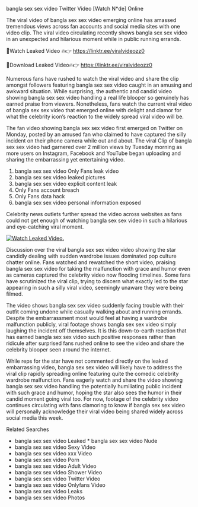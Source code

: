 ﻿bangla sex sex video Twitter Video [Watch N*de] Online

The viral video of ﻿bangla sex sex video emerging online has amassed tremendous views across fan accounts and social media sites with one video clip. The viral video circulating recently shows ﻿bangla sex sex video in an unexpected and hilarious moment while in public running errands. 

🔴Watch Leaked Video 🔥👉  https://linktr.ee/viralvideozz0 

🔴Download Leaked Video🔥👉  https://linktr.ee/viralvideozz0 

Numerous fans have rushed to watch the viral video and share the clip amongst followers featuring ﻿bangla sex sex video caught in an amusing and awkward situation. While surprising, the authentic and candid video showing ﻿bangla sex sex video handling a real life blooper so genuinely has earned praise from viewers. Nonetheless, fans watch the current viral video of ﻿bangla sex sex video that emerged online with delight and clamor for what the celebrity icon’s reaction to the widely spread viral video will be.

The fan video showing ﻿bangla sex sex video first emerged on Twitter on Monday, posted by an amused fan who claimed to have captured the silly incident on their phone camera while out and about. The viral Clip of ﻿bangla sex sex video had garnered over 2 million views by Tuesday morning as more users on Instagram, Facebook and YouTube began uploading and sharing the embarrassing yet entertaining video. 

1. ﻿bangla sex sex video Only Fans leak video
2. ﻿bangla sex sex video leaked pictures
3. ﻿bangla sex sex video explicit content leak
4. Only Fans account breach
5. Only Fans data hack
6. ﻿bangla sex sex video personal information exposed

Celebrity news outlets further spread the video across websites as fans could not get enough of watching ﻿bangla sex sex video in such a hilarious and eye-catching viral moment. 

[![Watch Leaked Video.](https://miro.medium.com/v2/resize:fit:828/format:webp/1*cilzJN44JGOrTw9NJCrNHA.gif "Watch Leaked Video")](https://linktr.ee/viralvideozz0)

Discussion over the viral ﻿bangla sex sex video video showing the star candidly dealing with sudden wardrobe issues dominated pop culture chatter online. Fans watched and rewatched the short video, praising ﻿bangla sex sex video for taking the malfunction with grace and humor even as cameras captured the celebrity video now flooding timelines. Some fans have scrutinized the viral clip, trying to discern what exactly led to the star appearing in such a silly viral video, seemingly unaware they were being filmed.

The video shows ﻿bangla sex sex video suddenly facing trouble with their outfit coming undone while casually walking about and running errands. Despite the embarrassment most would feel at having a wardrobe malfunction publicly, viral footage shows ﻿bangla sex sex video simply laughing the incident off themselves. It is this down-to-earth reaction that has earned ﻿bangla sex sex video such positive responses rather than ridicule after surprised fans rushed online to see the video and share the celebrity blooper seen around the internet.  

While reps for the star have not commented directly on the leaked embarrassing video, ﻿bangla sex sex video will likely have to address the viral clip rapidly spreading online featuring quite the comedic celebrity wardrobe malfunction. Fans eagerly watch and share the video showing ﻿bangla sex sex video handling the potentially humiliating public incident with such grace and humor, hoping the star also sees the humor in their candid moment going viral too. For now, footage of the celebrity video continues circulating with fans clamoring to know if ﻿bangla sex sex video will personally acknowledge their viral video being shared widely across social media this week.

Related Searches
* ﻿bangla sex sex video Leaked
﻿* bangla sex sex video Nude
* ﻿bangla sex sex video Sexy Video
* ﻿bangla sex sex video xxx Video
* ﻿bangla sex sex video Porn
* ﻿bangla sex sex video Adult Video
* ﻿bangla sex sex video Shower Video
* ﻿bangla sex sex video Twitter Video
* ﻿bangla sex sex video Onlyfans Video
* ﻿bangla sex sex video Leaks
* ﻿bangla sex sex video Photos